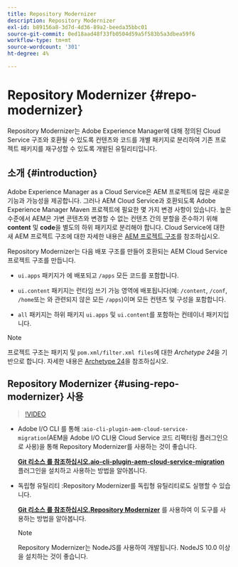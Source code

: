 ```yaml
---
title: Repository Modernizer
description: Repository Modernizer
exl-id: b89156a8-3d7d-4d36-89a2-beeda35bbc01
source-git-commit: 0ed18aad48f33fb0504d59a5f583b5a3dbea59f6
workflow-type: tm+mt
source-wordcount: '301'
ht-degree: 4%

---
```


# Repository Modernizer {#repo-modernizer}

Repository Modernizer는 Adobe Experience Manager에 대해 정의된 Cloud Service 구조와 호환될 수 있도록 컨텐츠와 코드를 개별 패키지로 분리하여 기존 프로젝트 패키지를 재구성할 수 있도록 개발된 유틸리티입니다.

## 소개 {#introduction}

Adobe Experience Manager as a Cloud Service은 AEM 프로젝트에 많은 새로운 기능과 가능성을 제공합니다. 그러나 AEM Cloud Service과 호환되도록 Adobe Experience Manager Maven 프로젝트에 필요한 몇 가지 변경 사항이 있습니다. 높은 수준에서 AEM은 가변 콘텐츠와 변경할 수 없는 컨텐츠 간의 분할을 준수하기 위해 **content** 및 **code**&#x200B;을 별도의 하위 패키지로 분리해야 합니다. Cloud Service에 대한 새 AEM 프로젝트 구조에 대한 자세한 내용은 [AEM 프로젝트 구조](https://docs.adobe.com/content/help/ko-KR/experience-manager-cloud-service/implementing/developing/aem-project-content-package-structure.html)를 참조하십시오.

Repository Modernizer는 다음 배포 구조를 만들어 호환되는 AEM Cloud Service 프로젝트 구조를 만듭니다.

* `ui.apps` 패키지가 에 배포되고  `/apps` 모든 코드를 포함합니다.

* `ui.content` 패키지는 런타임 쓰기 가능 영역에 배포됩니다(예: `/content`,  `/conf`,  `/home`또는 와 관련되지 않은 모든  `/apps`)이며 모든 컨텐츠 및 구성을 포함합니다.

* `all` 패키지는 하위 패키지  `ui.apps` 및  `ui.content`를 포함하는 컨테이너 패키지입니다.

>[!NOTE]
>프로젝트 구조는 패키지 및 `pom.xml/filter.xml files`에 대한 *Archetype 24*&#x200B;을 기반으로 합니다. 자세한 내용은 [Archetype 24](https://github.com/adobe/aem-project-archetype)을 참조하십시오.

## Repository Modernizer {#using-repo-modernizer} 사용

>[!VIDEO](https://video.tv.adobe.com/v/333057/?quality=12&learn=on)

* Adobe I/O CLI 를 통해 :`aio-cli-plugin-aem-cloud-service-migration`(AEM을 Adobe I/O CLI용 Cloud Service 코드 리팩터링 플러그인으로 사용)을 통해 Repository Modernizer를 사용하는 것이 좋습니다.

   **[Git 리소스 를 참조하십시오.aio-cli-plugin-aem-cloud-service-migration](https://github.com/adobe/aio-cli-plugin-aem-cloud-service-migration#introduction)** 플러그인을 설치하고 사용하는 방법을 알아봅니다.

* 독립형 유틸리티 :Repository Modernizer를 독립형 유틸리티로도 실행할 수 있습니다.

   **[Git 리소스 를 참조하십시오.Repository Modernizer](https://github.com/adobe/aem-cloud-service-source-migration/tree/master/packages/repository-modernizer)** 를 사용하여 이 도구를 사용하는 방법을 알아봅니다.

   >[!NOTE]
   >
   >Repository Modernizer는 NodeJS를 사용하여 개발됩니다. NodeJS 10.0 이상을 설치하는 것이 좋습니다.
